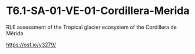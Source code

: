 # T6.1-SA-01-VE-01-Cordillera-Merida

RLE assessment of the Tropical glacier ecosystem of the Cordillera de Mérida

https://osf.io/y3279/
